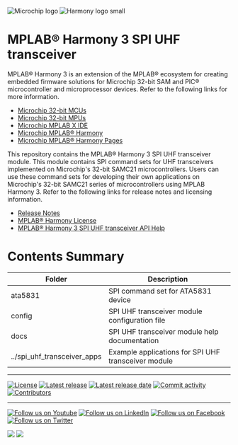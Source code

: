 ﻿![Microchip logo](https://raw.githubusercontent.com/wiki/Microchip-MPLAB-Harmony/Microchip-MPLAB-Harmony.github.io/images/microchip_logo.png)
![Harmony logo small](https://raw.githubusercontent.com/wiki/Microchip-MPLAB-Harmony/Microchip-MPLAB-Harmony.github.io/images/microchip_mplab_harmony_logo_small.png)

# MPLAB® Harmony 3 SPI UHF transceiver

MPLAB® Harmony 3 is an extension of the MPLAB® ecosystem for creating embedded firmware solutions for Microchip 32-bit SAM and PIC® microcontroller and microprocessor devices.  Refer to the following links for more information.

- [Microchip 32-bit MCUs](https://www.microchip.com/design-centers/32-bit)
- [Microchip 32-bit MPUs](https://www.microchip.com/design-centers/32-bit-mpus)
- [Microchip MPLAB X IDE](https://www.microchip.com/mplab/mplab-x-ide)
- [Microchip MPLAB® Harmony](https://www.microchip.com/mplab/mplab-harmony)
- [Microchip MPLAB® Harmony Pages](https://microchip-mplab-harmony.github.io/)

This repository contains the MPLAB® Harmony 3 SPI UHF transceiver module. This module contains SPI command sets for UHF transceivers implemented on Microchip's 32-bit SAMC21 microcontrollers. Users can use these command sets for developing their own applications on Microchip's 32-bit SAMC21 series of microcontrollers using MPLAB Harmony 3. Refer to the following links for release notes and licensing information.

- [Release Notes](./release_notes.md)
- [MPLAB® Harmony License](Microchip_SLA001.md)
- [MPLAB® Harmony 3 SPI UHF transceiver API Help](https://microchip-mplab-harmony.github.io/spi_uhf_transceiver)

# Contents Summary

| Folder                        | Description                                           |
| ---                           | ---                                                   |
| ata5831                       | SPI command set for ATA5831 device                    |
| config                        | SPI UHF transceiver module configuration file         |
| docs                          | SPI UHF transceiver module help documentation         |
| ../spi_uhf_transceiver_apps   | Example applications for SPI UHF transceiver module   |

____

[![License](https://img.shields.io/badge/license-Harmony%20license-orange.svg)](https://github.com/Microchip-MPLAB-Harmony/spi_uhf_transceiver/blob/master/Microchip_SLA001.md)
[![Latest release](https://img.shields.io/github/release/Microchip-MPLAB-Harmony/spi_uhf_transceiver.svg)](https://github.com/Microchip-MPLAB-Harmony/spi_uhf_transceiver/releases/latest)
[![Latest release date](https://img.shields.io/github/release-date/Microchip-MPLAB-Harmony/spi_uhf_transceiver.svg)](https://github.com/Microchip-MPLAB-Harmony/spi_uhf_transceiver/releases/latest)
[![Commit activity](https://img.shields.io/github/commit-activity/y/Microchip-MPLAB-Harmony/spi_uhf_transceiver.svg)](https://github.com/Microchip-MPLAB-Harmony/spi_uhf_transceiver/graphs/commit-activity)
[![Contributors](https://img.shields.io/github/contributors-anon/Microchip-MPLAB-Harmony/spi_uhf_transceiver.svg)]()

____

[![Follow us on Youtube](https://img.shields.io/badge/Youtube-Follow%20us%20on%20Youtube-red.svg)](https://www.youtube.com/user/MicrochipTechnology)
[![Follow us on LinkedIn](https://img.shields.io/badge/LinkedIn-Follow%20us%20on%20LinkedIn-blue.svg)](https://www.linkedin.com/company/microchip-technology)
[![Follow us on Facebook](https://img.shields.io/badge/Facebook-Follow%20us%20on%20Facebook-blue.svg)](https://www.facebook.com/microchiptechnology/)
[![Follow us on Twitter](https://img.shields.io/twitter/follow/MicrochipTech.svg?style=social)](https://twitter.com/MicrochipTech)

[![](https://img.shields.io/github/stars/Microchip-MPLAB-Harmony/spi_uhf_transceiver.svg?style=social)]()
[![](https://img.shields.io/github/watchers/Microchip-MPLAB-Harmony/spi_uhf_transceiver.svg?style=social)]()


